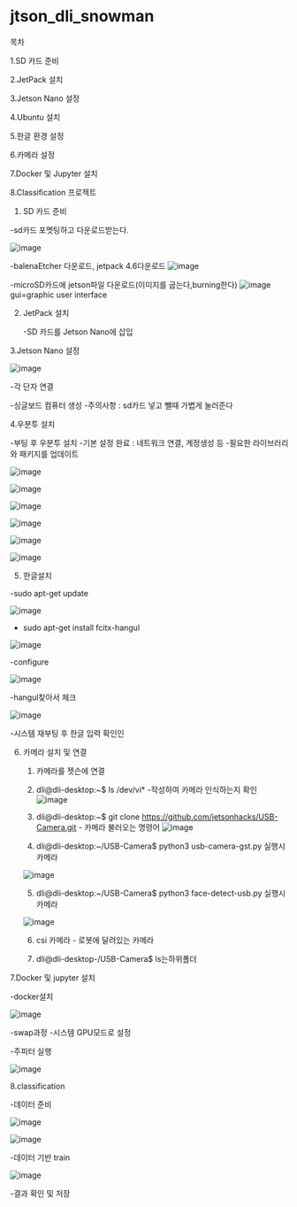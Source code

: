 # jtson_dli_snowman


목차

1.SD 카드 준비

2.JetPack 설치

3.Jetson Nano 설정

4.Ubuntu 설치

5.한글 환경 설정

6.카메라 설정

7.Docker 및 Jupyter 설치

8.Classification 프로젝트

1. SD 카드 준비
   
-sd카드 포멧팅하고 다운로드받는다.

![image](https://github.com/user-attachments/assets/cfe36cec-fc62-472c-86d0-76e133957d94)

-balenaEtcher 다운로드, jetpack 4.6다운로드
![image](https://github.com/user-attachments/assets/c10ca178-e5d6-458e-934a-f8a7e7473b92)


-microSD카드에 jetson파일 다운로드(이미지를 굽는다,burning한다)
   ![image](https://github.com/user-attachments/assets/2caa9b74-cfa8-40c0-9560-afb9b1d52c6c)
gui=graphic user interface


2. JetPack 설치
   
   -SD 카드를 Jetson Nano에 삽입
   
3.Jetson Nano 설정

![image](https://github.com/user-attachments/assets/f2785571-9f20-4fef-8aa2-fe6cb6b87a41)

-각 단자 연결

-싱글보드 컴퓨터 생성
    -주의사항 : sd카드 넣고 뺄때 가볍게 눌러준다


4.우분투 설치

-부팅 후 우분투 설치
-기본 설정 완료 : 네트워크 연결, 계정생성 등
-필요한 라이브러리와 패키지를 업데이트

![image](https://github.com/user-attachments/assets/eb96c24c-2617-461b-875f-5276ef7d2f62)

![image](https://github.com/user-attachments/assets/05823b33-17b3-408b-a36b-2c78dccb69af)

![image](https://github.com/user-attachments/assets/c7c59c3c-d58e-4bf4-89f0-03de8d9b6176)

![image](https://github.com/user-attachments/assets/e6e9dcb2-8119-4704-8f12-5af727798b13)

![image](https://github.com/user-attachments/assets/7b028654-755a-4152-96ab-ddeca7b28700)

![image](https://github.com/user-attachments/assets/b1e8b788-b561-4f2c-a474-f76fc3982c74)



5. 한글설치

-sudo apt-get update 

![image](https://github.com/user-attachments/assets/8d7b898d-de4f-4d52-bc45-1411b1072ec6)

- sudo apt-get install fcitx-hangul
  
![image](https://github.com/user-attachments/assets/5e054002-b8af-418f-931e-7f383ea6692f)

-configure

![image](https://github.com/user-attachments/assets/5e7d671b-531a-41ab-920a-f62e9858e62b)

-hangul찾아서 체크

![image](https://github.com/user-attachments/assets/020efd0f-bb39-49d6-b066-f568188864e5)

-시스템 재부팅 후 한글 입력 확인인


6. 카메라 설치 및 연결
    1) 카메라를 젯슨에 연결
    2) dli@dli-desktop:~$  ls /dev/vi* -작성하여 카메라 인식하는지 확인
![image](https://github.com/user-attachments/assets/2cb047f0-6156-4740-b5f9-b61dc1d2f8ce)

    3) dli@dli-desktop:~$ git clone https://github.com/jetsonhacks/USB-Camera.git - 카메라 불러오는 명령어
![image](https://github.com/user-attachments/assets/d04d56e6-d2e4-474a-852b-2f4d02d1dc10)


    4) dli@dli-desktop:~/USB-Camera$ python3 usb-camera-gst.py 실행시 카메라
  
   
   ![image](https://github.com/user-attachments/assets/da051c1f-9562-436a-9342-13f9fff575ae)


    5) dli@dli-desktop:~/USB-Camera$  python3 face-detect-usb.py 실행시 카메라
  
       
   ![image](https://github.com/user-attachments/assets/f0fda729-01f3-4a76-b302-64d543ddf060)


    6) csi 카메라 - 로봇에 달려있는 카메라
  
    
    7) dli@dli-desktop-/USB-Camera$ ls는하위폴더






7.Docker 및 jupyter 설치

-docker설치

![image](https://github.com/user-attachments/assets/8c825cd9-659b-4804-acca-102fba627b01)


-swap과정 
 -시스템 GPU모드로 설정


-주피터 실행

![image](https://github.com/user-attachments/assets/789f712c-d143-4ba6-a1db-60a06f65759a)


8.classification

-데이터 준비

![image](https://github.com/user-attachments/assets/13dcb171-b6a7-409b-bc7c-f2e4660a373d)

![image](https://github.com/user-attachments/assets/62e49273-efde-4dbb-be0f-32ed34dbed30)


-데이터 기반 train

![image](https://github.com/user-attachments/assets/6a3456ed-7f80-4d5d-87de-b1df35ab6a23)

-결과 확인 및 저장   


